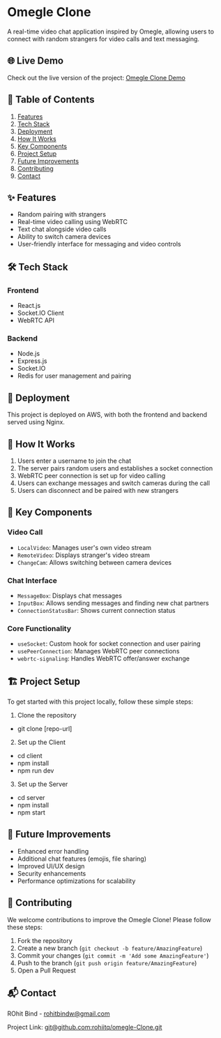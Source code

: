 # Omegle Clone

A real-time video chat application inspired by Omegle, allowing users to connect with random strangers for video calls and text messaging.

## 🌐 Live Demo

Check out the live version of the project: [Omegle Clone Demo](http://omegel-clone.devrohit.tech/)

## 📑 Table of Contents
1. [Features](#-features)
2. [Tech Stack](#️-tech-stack)
3. [Deployment](#-deployment)
4. [How It Works](#-how-it-works)
5. [Key Components](#-key-components)
6. [Project Setup](#️-project-setup)
7. [Future Improvements](#-future-improvements)
8. [Contributing](#-contributing)
9. [Contact](#-contact)

## ✨ Features

- Random pairing with strangers
- Real-time video calling using WebRTC
- Text chat alongside video calls
- Ability to switch camera devices
- User-friendly interface for messaging and video controls

## 🛠️ Tech Stack

### Frontend
- React.js
- Socket.IO Client
- WebRTC API

### Backend
- Node.js
- Express.js
- Socket.IO
- Redis for user management and pairing

## 🚀 Deployment

This project is deployed on AWS, with both the frontend and backend served using Nginx.

## 🚀 How It Works

1. Users enter a username to join the chat
2. The server pairs random users and establishes a socket connection
3. WebRTC peer connection is set up for video calling
4. Users can exchange messages and switch cameras during the call
5. Users can disconnect and be paired with new strangers

## 🧩 Key Components

### Video Call
- `LocalVideo`: Manages user's own video stream
- `RemoteVideo`: Displays stranger's video stream
- `ChangeCam`: Allows switching between camera devices

### Chat Interface
- `MessageBox`: Displays chat messages
- `InputBox`: Allows sending messages and finding new chat partners
- `ConnectionStatusBar`: Shows current connection status

### Core Functionality
- `useSocket`: Custom hook for socket connection and user pairing
- `usePeerConnection`: Manages WebRTC peer connections
- `webrtc-signaling`: Handles WebRTC offer/answer exchange

## 🏗️ Project Setup

To get started with this project locally, follow these simple steps:

1. Clone the repository
 - git clone [repo-url]
2. Set up the Client
 - cd client
 - npm install
 - npm run dev
3. Set up the Server
 - cd server
 - npm install
 - npm start

 ## 🌟 Future Improvements

- Enhanced error handling
- Additional chat features (emojis, file sharing)
- Improved UI/UX design
- Security enhancements
- Performance optimizations for scalability

## 🤝 Contributing

We welcome contributions to improve the Omegle Clone! Please follow these steps:

1. Fork the repository
2. Create a new branch (`git checkout -b feature/AmazingFeature`)
3. Commit your changes (`git commit -m 'Add some AmazingFeature'`)
4. Push to the branch (`git push origin feature/AmazingFeature`)
5. Open a Pull Request

## 📬 Contact

ROhit Bind - [rohitbindw@gmail.com](mailto:rohitbindw@gmail.com)

Project Link: [git@github.com:rohiitq/omegle-Clone.git](git@github.com:rohiitq/omegle-Clone.git)